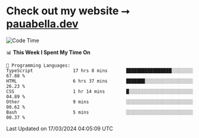 # Check out my website ⭢ [pauabella.dev](https://pauabella.dev)

<!--START_SECTION:waka-->
![Code Time](http://img.shields.io/badge/Code%20Time-3%2C110%20hrs%2028%20mins-blue)

📊 **This Week I Spent My Time On** 

```text
💬 Programming Languages: 
TypeScript               17 hrs 8 mins       █████████████████░░░░░░░░   67.88 % 
HTML                     6 hrs 37 mins       ███████░░░░░░░░░░░░░░░░░░   26.23 % 
CSS                      1 hr 14 mins        █░░░░░░░░░░░░░░░░░░░░░░░░   04.89 % 
Other                    9 mins              ░░░░░░░░░░░░░░░░░░░░░░░░░   00.62 % 
Bash                     5 mins              ░░░░░░░░░░░░░░░░░░░░░░░░░   00.37 % 
```


 Last Updated on 17/03/2024 04:05:09 UTC
<!--END_SECTION:waka-->
